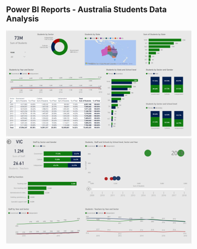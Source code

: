 ## Power BI Reports - Australia Students Data Analysis

![CAD](pics/studentsReport.png)
![CAD](pics/staffReport.png)
